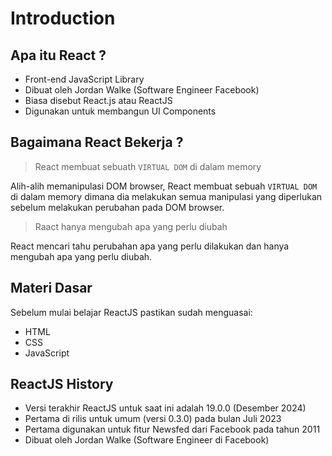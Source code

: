 # Introduction

## Apa itu React ?

- Front-end JavaScript Library
- Dibuat oleh Jordan Walke (Software Engineer Facebook)
- Biasa disebut React.js atau ReactJS
- Digunakan untuk membangun UI Components

## Bagaimana React Bekerja ?

> React membuat sebuath <code>VIRTUAL DOM</code> di dalam memory

Alih-alih memanipulasi DOM browser, React membuat sebuah <code>VIRTUAL DOM</code> di dalam memory dimana dia melakukan semua manipulasi yang diperlukan sebelum melakukan perubahan pada DOM browser.

> Raact hanya mengubah apa yang perlu diubah

React mencari tahu perubahan apa yang perlu dilakukan dan hanya mengubah apa yang perlu diubah.

## Materi Dasar

Sebelum mulai belajar ReactJS pastikan sudah menguasai:

- HTML
- CSS
- JavaScript

## ReactJS History

- Versi terakhir ReactJS untuk saat ini adalah 19.0.0 (Desember 2024)
- Pertama di rilis untuk umum (versi 0.3.0) pada bulan Juli 2023
- Pertama digunakan untuk fitur Newsfed dari Facebook pada tahun 2011
- Dibuat oleh Jordan Walke (Software Engineer di Facebook)
